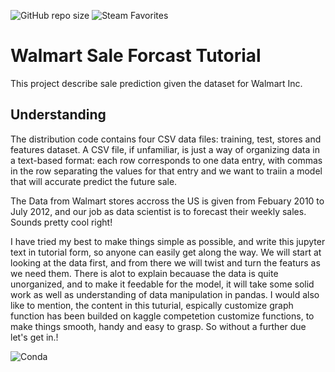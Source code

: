 
![GitHub repo size](https://img.shields.io/github/repo-size/mushahidmehdi/Walmart-Sale-Forcast-Tutorial)
![Steam Favorites](https://img.shields.io/steam/favorites/100?style=plastic)

# Walmart Sale Forcast Tutorial
This project describe sale prediction given the dataset for Walmart Inc. 


## Understanding
The distribution code contains four CSV data files: training, test, stores and features dataset. A CSV file, if unfamiliar, is just a way of organizing data in a text-based format: each row corresponds to one data entry, with commas in the row separating the values for that entry and we want to traiin a model that will accurate predict the future sale.

The Data from Walmart stores accross the US is given from Febuary 2010 to July 2012, and our job as data scientist is to forecast their weekly sales.
Sounds pretty cool right!


I have tried my best to make things simple as possible, and write this jupyter text in tutorial form, so anyone can easily get along the way.
We will start at looking at the data first, and from there we will twist and turn the featurs as we need them. 
There is alot to explain becauase the data is quite unorganized, and to make it feedable for the model, it will take some solid work as well as
understanding of data manipulation in pandas.
I would also like to mention, the content in this tuturial, espically customize graph function has been builded on kaggle competetion customize functions, to make things smooth, handy and easy to grasp.
So without a further due let's get in.!

![Conda](https://img.shields.io/conda/pn/conda-forge/python)

